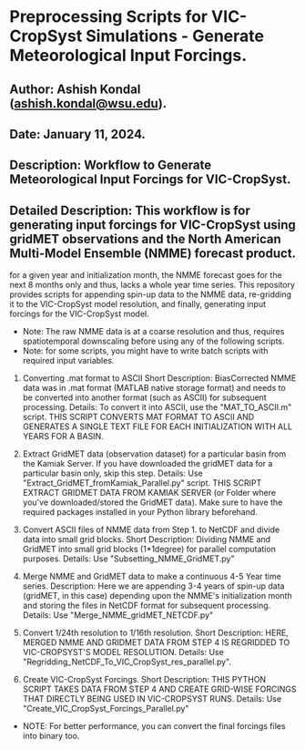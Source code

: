 # Preprocessing Scripts for VIC-CropSyst Simulations - Generate Meteorological Input Forcings.
## Author: Ashish Kondal (ashish.kondal@wsu.edu).
## Date: January 11, 2024.
## Description: Workflow to Generate Meteorological Input Forcings for VIC-CropSyst.
## Detailed Description: This workflow is for generating input forcings for VIC-CropSyst using gridMET observations and the North American Multi-Model Ensemble (NMME) forecast product.
  for a given year and initialization month, the NMME forecast goes for the next 8 months only and thus, lacks a whole year time series. This repository provides scripts for appending spin-up data to the NMME data, 
  re-gridding it to the VIC-CropSyst model resolution, and finally, generating input forcings for the VIC-CropSyst model.

* Note: The raw NMME data is at a coarse resolution and thus, requires spatiotemporal downscaling before using any of the following scripts.
* Note: for some scripts, you might have to write batch scripts with required input variables. 

1. Converting .mat format to ASCII
  Short Description: BiasCorrected NMME data was in .mat format (MATLAB native storage format) and needs to be converted into another format (such as ASCII) for subsequent processing.
  Details: To convert it into ASCII, use the "MAT_TO_ASCII.m" script.
	THIS SCRIPT CONVERTS MAT FORMAT TO ASCII AND GENERATES A SINGLE TEXT FILE FOR EACH INITIALIZATION WITH ALL YEARS FOR A BASIN.
 
2. Extract GridMET data (observation dataset) for a particular basin from the Kamiak Server. If you have downloaded the gridMET data for a particular basin only, skip this step.
	Details: Use "Extract_GridMET_fromKamiak_Parallel.py" script.
	THIS SCRIPT EXTRACT GRIDMET DATA FROM KAMIAK SERVER (or Folder where you've downloaded/stored the GridMET data). 
	Make sure to have the required packages installed in your Python library beforehand.

3. Convert ASCII files of NMME data from Step 1. to NetCDF and divide data into small grid blocks.
  Short Description: Dividing NMME and GridMET into small grid blocks (1*1degree) for parallel computation purposes.
   Details: Use "Subsetting_NMME_GridMET.py"

4. Merge NMME and GridMET data to make a continuous 4-5 Year time series.
  Description: Here we are appending 3-4 years of spin-up data (gridMET, in this case) depending upon the NMME's initialization month and storing the files in NetCDF format for subsequent processing.
  Details: Use "Merge_NMME_gridMET_NETCDF.py"  
	
5. Convert 1/24th resolution to 1/16th resolution. 
	Short Description: HERE, MERGED NMME AND GRIDMET DATA FROM STEP 4 IS REGRIDDED TO VIC-CROPSYST'S MODEL RESOLUTION.
  Details: Use "Regridding_NetCDF_To_VIC_CropSyst_res_parallel.py".
	
6. Create VIC-CropSyst Forcings.
	Short Description: THIS PYTHON SCRIPT TAKES DATA FROM STEP 4 AND  CREATE GRID-WISE FORCINGS THAT DIRECTLY BEING USED IN VIC-CROPSYST RUNS.
	Details: Use "Create_VIC_CropSyst_Forcings_Parallel.py"

* NOTE: For better performance, you can convert the final forcings files into binary too.
	
	
